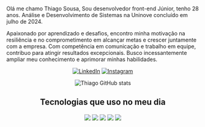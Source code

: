 ### 
Olá me chamo Thiago Sousa, Sou desenvolvedor front-end Júnior, tenho 28 anos. Análise e Desenvolvimento de Sistemas na Uninove concluído em julho de 2024.

Apaixonado por aprendizado e desafios, encontro minha motivação na
resiliência e no comprometimento em alcançar metas e crescer juntamente
com a empresa. Com competência em comunicação e trabalho em equipe,
contribuo para atingir resultados excepcionais. Busco incessantemente ampliar
meu conhecimento e aprimorar minhas habilidades.
<div align="center" style="display: inline_block"> 


[![LinkedIn](https://img.shields.io/badge/linkedin-%230077B5.svg?style=for-the-badge&logo=linkedin&logoColor=white)](https://www.linkedin.com/in/thiago-sousa-99b98b239/)
[![Instagram](https://img.shields.io/badge/Instagram-%23E4405F.svg?style=for-the-badge&logo=Instagram&logoColor=white)](https://www.instagram.com/thiagomts01/)

![Thiago GitHub stats](https://github-readme-stats.vercel.app/api?username=thiagomatheus12&show_icons=true&theme=dracula)

## Tecnologias que uso no meu dia

 <img align="center" src="https://img.shields.io/badge/html5-%23E34F26.svg?style=for-the-badge&logo=html5&logoColor=white">
 <img align="center" src="https://img.shields.io/badge/css3-%231572B6.svg?style=for-the-badge&logo=css3&logoColor=white">
 <img align="center" src="https://img.shields.io/badge/javascript-%23323330.svg?style=for-the-badge&logo=javascript&logoColor=%23F7DF1E">
 <img align="center" src="https://img.shields.io/badge/typescript-%23007ACC.svg?style=for-the-badge&logo=typescript&logoColor=white">
 <img align="center" src="https://img.shields.io/badge/angular-%23DD0031.svg?style=for-the-badge&logo=angular&logoColor=white">
</div>

